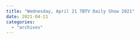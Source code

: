 ```yaml
---
title: "Wednesday, April 21 TBTV Daily Show 2021"
date: 2021-04-21
categories: 
  - "archives"
---
```



